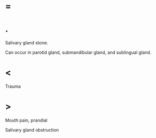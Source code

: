 # =

# .

Salivary gland stone.

Can occur in parotid gland, submandibular gland, and sublingual gland.

# <

Trauma

# >

Mouth pain, prandial

Salivary gland obstruction
